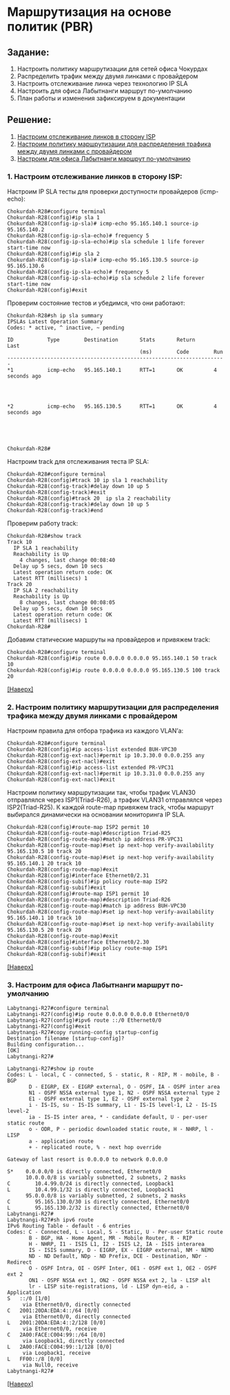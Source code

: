 # Маршрутизация на основе политик (PBR) 
## Задание:
1. Настроить политику маршрутизации для сетей офиса Чокурдах
2. Распределить трафик между двумя линками с провайдером
3. Настроить отслеживание линка через технологию IP SLA
4. Настроить для офиса Лабытнанги маршрут по-умолчанию
5. План работы и изменения зафиксируем в документации
## Решение: 
1. [Настроим отслеживание линков в сторону ISP](https://github.com/GAFisher/otus-network-engineer/blob/main/homework_11/README.md#1-настроим-отслеживание-линков-в-сторону-isp)
2. [Настроим политику маршрутизации для распределения трафика между двумя линками с провайдером](https://github.com/GAFisher/otus-network-engineer/blob/main/homework_11/README.md#2-настроим-политику-маршрутизации-для-распределения-трафика-между-двумя-линками-с-провайдером)
3. [Настроим для офиса Лабытнанги маршрут по-умолчанию](https://github.com/GAFisher/otus-network-engineer/blob/main/homework_11/README.md#3-настроим-для-офиса-лабытнанги-маршрут-по-умолчанию)
### 1. Настроим отслеживание линков в сторону ISP:
Настроим IP SLA тесты для проверки доступности провайдеров (icmp-echo):
```
Chokurdah-R28#configure terminal 
Chokurdah-R28(config)#ip sla 1
Chokurdah-R28(config-ip-sla)# icmp-echo 95.165.140.1 source-ip 95.165.140.2
Chokurdah-R28(config-ip-sla-echo)# frequency 5
Chokurdah-R28(config-ip-sla-echo)#ip sla schedule 1 life forever start-time now        
Chokurdah-R28(config)#ip sla 2
Chokurdah-R28(config-ip-sla)# icmp-echo 95.165.130.5 source-ip 95.165.130.6
Chokurdah-R28(config-ip-sla-echo)# frequency 5
Chokurdah-R28(config-ip-sla-echo)#ip sla schedule 2 life forever start-time now        
Chokurdah-R28(config)#exit
```
Проверим состояние тестов и убедимся, что они работают:
```
Chokurdah-R28#sh ip sla summary 
IPSLAs Latest Operation Summary
Codes: * active, ^ inactive, ~ pending

ID           Type        Destination       Stats       Return      Last
                                           (ms)        Code        Run 
-----------------------------------------------------------------------
*1           icmp-echo   95.165.140.1      RTT=1       OK          4 seconds ago
                                                                                
                                                                                
                                                                                
                                                                                
*2           icmp-echo   95.165.130.5      RTT=1       OK          4 seconds ago
                                                                                
                                                                                
                                                                                
                                                                                

Chokurdah-R28#
```
Настроим track для отслеживания теста IP SLA:
```
Chokurdah-R28#configure terminal
Chokurdah-R28(config)#track 10 ip sla 1 reachability
Chokurdah-R28(config-track)#delay down 10 up 5                     
Chokurdah-R28(config-track)#exit
Chokurdah-R28(config)#track 20  ip sla 2 reachability
Chokurdah-R28(config-track)#delay down 10 up 5                     
Chokurdah-R28(config-track)#end
```
Проверим работу track:
```
Chokurdah-R28#show track 
Track 10
  IP SLA 1 reachability
  Reachability is Up
    4 changes, last change 00:08:40
  Delay up 5 secs, down 10 secs
  Latest operation return code: OK
  Latest RTT (millisecs) 1
Track 20
  IP SLA 2 reachability
  Reachability is Up
    8 changes, last change 00:08:05
  Delay up 5 secs, down 10 secs
  Latest operation return code: OK
  Latest RTT (millisecs) 1
Chokurdah-R28#
```
Добавим статические маршруты на провайдеров и привяжем track:
```
Chokurdah-R28#configure terminal
Chokurdah-R28(config)#ip route 0.0.0.0 0.0.0.0 95.165.140.1 50 track 10   
Chokurdah-R28(config)#ip route 0.0.0.0 0.0.0.0 95.165.130.5 100 track 20
```
[[Наверх]](https://github.com/GAFisher/otus-network-engineer/blob/main/homework_11/README.md#маршрутизация-на-основе-политик-pbr)

### 2. Настроим политику маршрутизации для распределения трафика между двумя линками с провайдером
Настроим правила для отбора трафика из каждого VLAN’а:
```
Chokurdah-R28#configure terminal 
Chokurdah-R28(config)#ip access-list extended BUH-VPC30
Chokurdah-R28(config-ext-nacl)#permit ip 10.3.30.0 0.0.0.255 any
Chokurdah-R28(config-ext-nacl)#exit
Chokurdah-R28(config)#ip access-list extended PR-VPC31
Chokurdah-R28(config-ext-nacl)#permit ip 10.3.31.0 0.0.0.255 any
Chokurdah-R28(config-ext-nacl)#exit
```
Настроим политику маршрутизации так, чтобы трафик VLAN30 отправлялся через ISP1(Triad-R26), а трафик VLAN31 отправлялся через ISP2(Triad-R25). К каждой route-map привяжем track, чтобы маршрут выбирался динамически на основании мониторинга IP SLA.
```
Chokurdah-R28(config)#route-map ISP2 permit 10
Chokurdah-R28(config-route-map)#description Triad-R25 
Chokurdah-R28(config-route-map)#match ip address PR-VPC31
Chokurdah-R28(config-route-map)#set ip next-hop verify-availability 95.165.130.5 10 track 20
Chokurdah-R28(config-route-map)#set ip next-hop verify-availability 95.165.140.1 20 track 10
Chokurdah-R28(config-route-map)#exit
Chokurdah-R28(config)#interface Ethernet0/2.31
Chokurdah-R28(config-subif)#ip policy route-map ISP2
Chokurdah-R28(config-subif)#exit
Chokurdah-R28(config)#route-map ISP1 permit 10
Chokurdah-R28(config-route-map)#description Triad-R26 
Chokurdah-R28(config-route-map)#match ip address BUH-VPC30
Chokurdah-R28(config-route-map)#set ip next-hop verify-availability 95.165.140.1 10 track 10 
Chokurdah-R28(config-route-map)#set ip next-hop verify-availability 95.165.130.5 20 track 20
Chokurdah-R28(config-route-map)#exit
Chokurdah-R28(config)#interface Ethernet0/2.30
Chokurdah-R28(config-subif)#ip policy route-map ISP1
Chokurdah-R28(config-subif)#exit
```
[[Наверх]](https://github.com/GAFisher/otus-network-engineer/blob/main/homework_11/README.md#маршрутизация-на-основе-политик-pbr)

### 3. Настроим для офиса Лабытнанги маршрут по-умолчанию
```
Labytnangi-R27#configure terminal 
Labytnangi-R27(config)#ip route 0.0.0.0 0.0.0.0 Ethernet0/0
Labytnangi-R27(config)#ipv6 route ::/0 Ethernet0/0
Labytnangi-R27(config)#exit
Labytnangi-R27#copy running-config startup-config
Destination filename [startup-config]? 
Building configuration...
[OK]
Labytnangi-R27#
```

```
Labytnangi-R27#show ip route 
Codes: L - local, C - connected, S - static, R - RIP, M - mobile, B - BGP
       D - EIGRP, EX - EIGRP external, O - OSPF, IA - OSPF inter area 
       N1 - OSPF NSSA external type 1, N2 - OSPF NSSA external type 2
       E1 - OSPF external type 1, E2 - OSPF external type 2
       i - IS-IS, su - IS-IS summary, L1 - IS-IS level-1, L2 - IS-IS level-2
       ia - IS-IS inter area, * - candidate default, U - per-user static route
       o - ODR, P - periodic downloaded static route, H - NHRP, l - LISP
       a - application route
       + - replicated route, % - next hop override

Gateway of last resort is 0.0.0.0 to network 0.0.0.0

S*    0.0.0.0/0 is directly connected, Ethernet0/0
      10.0.0.0/8 is variably subnetted, 2 subnets, 2 masks
C        10.4.99.0/24 is directly connected, Loopback1
L        10.4.99.1/32 is directly connected, Loopback1
      95.0.0.0/8 is variably subnetted, 2 subnets, 2 masks
C        95.165.130.0/30 is directly connected, Ethernet0/0
L        95.165.130.2/32 is directly connected, Ethernet0/0
Labytnangi-R27#
Labytnangi-R27#sh ipv6 route
IPv6 Routing Table - default - 6 entries
Codes: C - Connected, L - Local, S - Static, U - Per-user Static route
       B - BGP, HA - Home Agent, MR - Mobile Router, R - RIP
       H - NHRP, I1 - ISIS L1, I2 - ISIS L2, IA - ISIS interarea
       IS - ISIS summary, D - EIGRP, EX - EIGRP external, NM - NEMO
       ND - ND Default, NDp - ND Prefix, DCE - Destination, NDr - Redirect
       O - OSPF Intra, OI - OSPF Inter, OE1 - OSPF ext 1, OE2 - OSPF ext 2
       ON1 - OSPF NSSA ext 1, ON2 - OSPF NSSA ext 2, la - LISP alt
       lr - LISP site-registrations, ld - LISP dyn-eid, a - Application
S   ::/0 [1/0]
     via Ethernet0/0, directly connected
C   2001:20DA:EDA:4::/64 [0/0]
     via Ethernet0/0, directly connected
L   2001:20DA:EDA:4::2/128 [0/0]
     via Ethernet0/0, receive
C   2A00:FACE:C004:99::/64 [0/0]
     via Loopback1, directly connected
L   2A00:FACE:C004:99::1/128 [0/0]
     via Loopback1, receive
L   FF00::/8 [0/0]
     via Null0, receive
Labytnangi-R27#
```
[[Наверх]](https://github.com/GAFisher/otus-network-engineer/blob/main/homework_11/README.md#маршрутизация-на-основе-политик-pbr)
